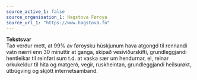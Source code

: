 ```yaml
---
source_active_1: false
source_organisation_1: Hagstova Føroya
source_url_1: "https://www.hagstova.fo"
---
```

<b>Tekstsvar</b>  
Tað verður mett, at 99% av føroysku húskjunum hava atgongd til rennandi vatn nærri enn 30 minuttir at ganga, skipað vesiviðurskifti, grundleggjandi hentleikar til reinføri sum t.d. at vaska sær um hendurnar, el, reinar orkukeldur til hita og matgerð, vegir, ruskheintan, grundleggjandi heilsurøkt, útbúgving og skjótt internetsamband.
